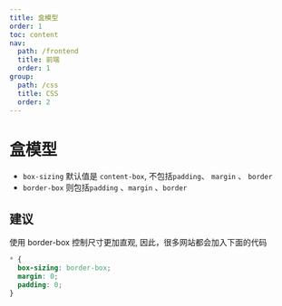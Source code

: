 ```yaml
---
title: 盒模型
order: 1
toc: content
nav:
  path: /frontend
  title: 前端
  order: 1
group:
  path: /css
  title: CSS
  order: 2
---
```


# 盒模型

- `box-sizing` 默认值是 `content-box`, 不包括`padding`、 `margin` 、 `border`
- `border-box` 则包括`padding` 、`margin` 、`border`

## 建议

使用 border-box 控制尺寸更加直观, 因此，很多网站都会加入下面的代码

```css
* {
  box-sizing: border-box;
  margin: 0;
  padding: 0;
}
```
